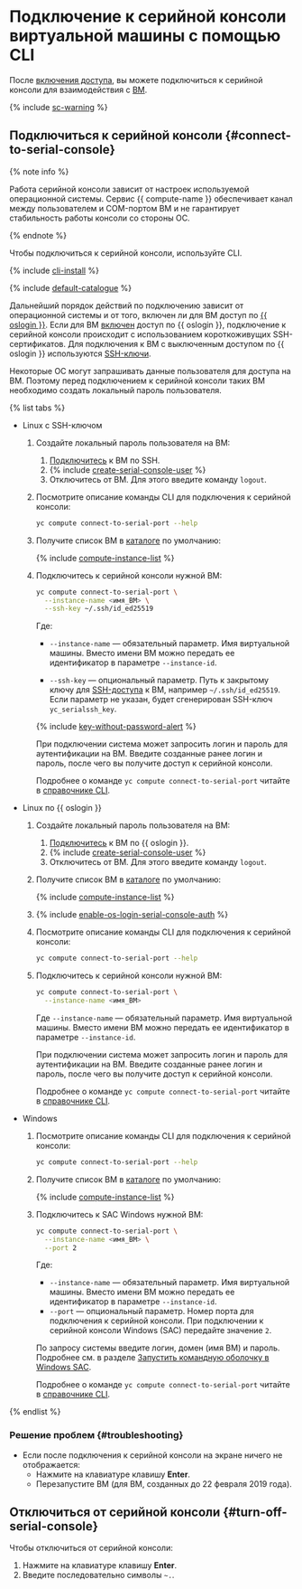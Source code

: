 # Подключение к серийной консоли виртуальной машины с помощью CLI

После [включения доступа](./index.md), вы можете подключиться к серийной консоли для взаимодействия с [ВМ](../../concepts/vm.md).

{% include [sc-warning](../../../_includes/compute/serial-console-warning.md) %}

## Подключиться к серийной консоли {#connect-to-serial-console}

{% note info %}

Работа серийной консоли зависит от настроек используемой операционной системы. Сервис {{ compute-name }} обеспечивает канал между пользователем и COM-портом ВМ и не гарантирует стабильность работы консоли со стороны ОС.

{% endnote %}

Чтобы подключиться к серийной консоли, используйте CLI.

{% include [cli-install](../../../_includes/cli-install.md) %}

{% include [default-catalogue](../../../_includes/default-catalogue.md) %}

Дальнейший порядок действий по подключению зависит от операционной системы и от того, включен ли для ВМ доступ по [{{ oslogin }}](../../../organization/concepts/os-login.md). Если для ВМ [включен](../vm-connect/enable-os-login.md) доступ по {{ oslogin }}, подключение к серийной консоли происходит с использованием короткоживущих SSH-сертификатов. Для подключения к ВМ с выключенным доступом по {{ oslogin }} используются [SSH-ключи](../../../glossary/ssh-keygen.md).

Некоторые ОС могут запрашивать данные пользователя для доступа на ВМ. Поэтому перед подключением к серийной консоли таких ВМ необходимо создать локальный пароль пользователя.

{% list tabs %}

- Linux c SSH-ключом

  1. Создайте локальный пароль пользователя на ВМ:
      1. [Подключитесь](../vm-connect/ssh.md) к ВМ по SSH.
      1. {% include [create-serial-console-user](../../../_includes/compute/create-serial-console-user.md) %}
      1. Отключитесь от ВМ. Для этого введите команду `logout`.

  1. Посмотрите описание команды CLI для подключения к серийной консоли:

      ```bash
      yc compute connect-to-serial-port --help
      ```

  1. Получите список ВМ в [каталоге](../../../resource-manager/concepts/resources-hierarchy.md#folder) по умолчанию:

      {% include [compute-instance-list](../../_includes_service/compute-instance-list.md) %}

  1. Подключитесь к серийной консоли нужной ВМ:

      ```bash
      yc compute connect-to-serial-port \
        --instance-name <имя_ВМ> \
        --ssh-key ~/.ssh/id_ed25519
      ```

      Где:
      * `--instance-name` — обязательный параметр. Имя виртуальной машины.
          Вместо имени ВМ можно передать ее идентификатор в параметре `--instance-id`.

      * `--ssh-key` — опциональный параметр. Путь к закрытому ключу для [SSH-доступа](../../../glossary/ssh-keygen.md) к ВМ, например `~/.ssh/id_ed25519`. Если параметр не указан, будет сгенерирован SSH-ключ `yc_serialssh_key`.

      {% include [key-without-password-alert](../../../_includes/compute/key-without-password-alert.md) %}

      При подключении система может запросить логин и пароль для аутентификации на ВМ. Введите созданные ранее логин и пароль, после чего вы получите доступ к серийной консоли.

      Подробнее о команде `yc compute connect-to-serial-port` читайте в [справочнике CLI](../../../cli/cli-ref/managed-services/compute/connect-to-serial-port.md).

- Linux по {{ oslogin }}

  1. Создайте локальный пароль пользователя на ВМ:
      1. [Подключитесь](../vm-connect/os-login.md) к ВМ по {{ oslogin }}.
      1. {% include [create-serial-console-user](../../../_includes/compute/create-serial-console-user.md) %}
      1. Отключитесь от ВМ. Для этого введите команду `logout`.

  1. Получите список ВМ в [каталоге](../../../resource-manager/concepts/resources-hierarchy.md#folder) по умолчанию:

      {% include [compute-instance-list](../../_includes_service/compute-instance-list.md) %}

  1. {% include [enable-os-login-serial-console-auth](../../../_includes/compute/enable-os-login-serial-console-auth.md) %}

  1. Посмотрите описание команды CLI для подключения к серийной консоли:

      ```bash
      yc compute connect-to-serial-port --help
      ```

  1. Подключитесь к серийной консоли нужной ВМ:

      ```bash
      yc compute connect-to-serial-port \
        --instance-name <имя_ВМ>
      ```

      Где `--instance-name` — обязательный параметр. Имя виртуальной машины. Вместо имени ВМ можно передать ее идентификатор в параметре `--instance-id`.

      При подключении система может запросить логин и пароль для аутентификации на ВМ. Введите созданные ранее логин и пароль, после чего вы получите доступ к серийной консоли.

      Подробнее о команде `yc compute connect-to-serial-port` читайте в [справочнике CLI](../../../cli/cli-ref/managed-services/compute/connect-to-serial-port.md).

- Windows

  1. Посмотрите описание команды CLI для подключения к серийной консоли:

      ```bash
      yc compute connect-to-serial-port --help
      ```

  1. Получите список ВМ в [каталоге](../../../resource-manager/concepts/resources-hierarchy.md#folder) по умолчанию:

      {% include [compute-instance-list](../../_includes_service/compute-instance-list.md) %}

  1. Подключитесь к SAC Windows нужной ВМ:

      ```bash
      yc compute connect-to-serial-port \
        --instance-name <имя_ВМ> \
        --port 2
      ```

      Где:
      * `--instance-name` — обязательный параметр. Имя виртуальной машины. Вместо имени ВМ можно передать ее идентификатор в параметре `--instance-id`.
      * `--port` — опциональный параметр. Номер порта для подключения к серийной консоли. При подключении к серийной консоли Windows (SAC) передайте значение `2`.

      По запросу системы введите логин, домен (имя ВМ) и пароль. Подробнее см. в разделе [Запустить командную оболочку в Windows SAC](./windows-sac.md).

      Подробнее о команде `yc compute connect-to-serial-port` читайте в [справочнике CLI](../../../cli/cli-ref/managed-services/compute/connect-to-serial-port.md).

{% endlist %}

### Решение проблем {#troubleshooting}

* Если после подключения к серийной консоли на экране ничего не отображается:
  * Нажмите на клавиатуре клавишу **Enter**.
  * Перезапустите ВМ (для ВМ, созданных до 22 февраля 2019 года).

## Отключиться от серийной консоли {#turn-off-serial-console}

Чтобы отключиться от серийной консоли:
1. Нажмите на клавиатуре клавишу **Enter**.
1. Введите последовательно символы `~.`.